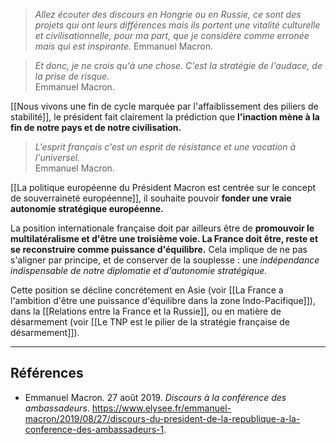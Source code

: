 >*Allez écouter des discours en Hongrie ou en Russie, ce sont des projets qui ont leurs différences mais ils portent une vitalité culturelle et civilisationnelle, pour ma part, que je considère comme erronée mais qui est inspirante.*
>Emmanuel Macron.

>*Et donc, je ne crois qu'à une chose. C'est la stratégie de l'audace, de la prise de risque.*<br/>
>Emmanuel Macron.

[[Nous vivons une fin de cycle marquée par l'affaiblissement des piliers de stabilité]], le président fait clairement la prédiction que **l'inaction mène à la fin de notre pays et de notre civilisation.**

>*L'esprit français c'est un esprit de résistance et une vocation à l'universel.*<br/>
>Emmanuel Macron.

[[La politique européenne du Président Macron est centrée sur le concept de souverraineté européenne]], il souhaite pouvoir **fonder une vraie autonomie stratégique européenne.** 

La position internationale française doit par ailleurs être de **promouvoir le multilatéralisme et d'être une troisième voie. La France doit être, reste et se reconstruire comme puissance d'équilibre.** Cela implique de ne pas s'aligner par principe, et de conserver de la souplesse : une *indépendance indispensable de notre diplomatie et d'autonomie stratégique.*

Cette position se décline concrétement en Asie (voir [[La France a l'ambition d'être une puissance d'équilibre dans la zone Indo-Pacifique]]), dans la [[Relations entre la France et la Russie]], ou en matière de désarmement (voir [[Le TNP est le pilier de la stratégie française de désarmement]]).

---

## Références

- Emmanuel Macron. 27 août 2019. _Discours à la conférence des ambassadeurs_. https://www.elysee.fr/emmanuel-macron/2019/08/27/discours-du-president-de-la-republique-a-la-conference-des-ambassadeurs-1.